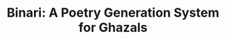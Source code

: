 ---
advisors:
- Tunga Güngör
students:
- name: Ümit Galip Yolcu
title: 'Binari: A Poetry Generation System for Ghazals'
type: project
---